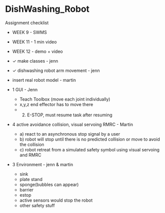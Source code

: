 # DishWashing_Robot

Assignment checklist

- WEEK 9 - SWMS
- WEEK 11 - 1 min video
- WEEK 12 - demo + video

- ✓ make classes - jenn
- ✓ dishwashing robot arm movement - jenn

- insert real robot model - martin

- 1 GUI - Jenn
  - Teach Toolbox (move each joint individually)
  - x,y,z end effector has to move there
  - 2) E-STOP, must resume task after resuming 

- 4 active avoidance collision, visual servoing RMRC - Martin
  - a) react to an asynchronous stop signal by a user
  - b) robot will stop until there is no predicted collision or move to avoid the collision
  - c) robot retreat from a simulated safety symbol using visual servoing and RMRC
  
- 3 Environment - jenn & martin
  - sink
  - plate stand
  - sponge(bubbles can appear)
  - barrier
  - estop
  - active sensors would stop the robot
  - other safety stuff
